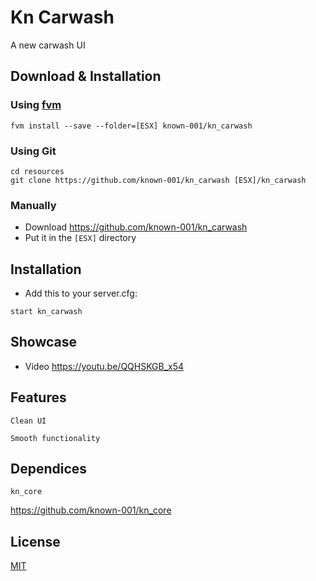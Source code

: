 # Kn Carwash
A new carwash UI

## Download & Installation

### Using [fvm](https://github.com/qlaffont/fvm-installer)
```
fvm install --save --folder=[ESX] known-001/kn_carwash
```

### Using Git
```
cd resources
git clone https://github.com/known-001/kn_carwash [ESX]/kn_carwash
```

### Manually
- Download https://github.com/known-001/kn_carwash
- Put it in the `[ESX]` directory


## Installation
- Add this to your server.cfg:

```
start kn_carwash
```

## Showcase
- Video https://youtu.be/QQHSKGB_x54

## Features

```
Clean UI
```

```
Smooth functionality
```

## Dependices

```
kn_core
```

https://github.com/known-001/kn_core


## License
[MIT](https://choosealicense.com/licenses/mit/)
